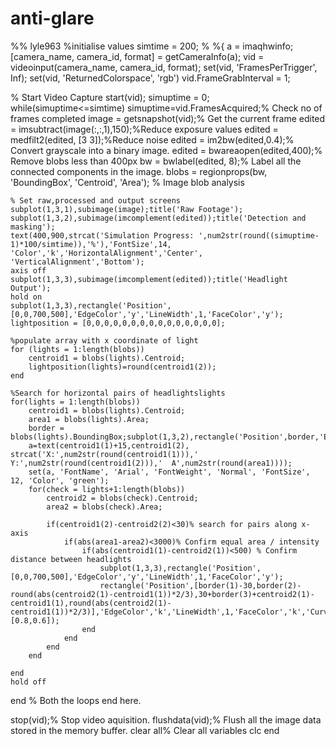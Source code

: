 anti-glare
==========


%% lyle963
%initialise values
simtime = 200;
% %{
a = imaqhwinfo;
[camera_name, camera_id, format] = getCameraInfo(a);
vid = videoinput(camera_name, camera_id, format);
set(vid, 'FramesPerTrigger', Inf);
set(vid, 'ReturnedColorspace', 'rgb')
vid.FrameGrabInterval = 1;


% Start Video Capture
start(vid);
simuptime = 0;
while(simuptime<=simtime)
    simuptime=vid.FramesAcquired;% Check no of frames completed
    image = getsnapshot(vid);% Get the current frame
    edited = imsubtract(image(:,:,1),150);%Reduce exposure values
    edited = medfilt2(edited, [3 3]);%Reduce noise
    edited = im2bw(edited,0.4);% Convert grayscale into a binary image.
    edited = bwareaopen(edited,400);% Remove blobs less than 400px
    bw = bwlabel(edited, 8);% Label all the connected components in the image.
    blobs = regionprops(bw, 'BoundingBox', 'Centroid', 'Area'); % Image blob analysis
   
    
    % Set raw,processed and output screens  
    subplot(1,3,1),subimage(image);title('Raw Footage'); 
    subplot(1,3,2),subimage(imcomplement(edited));title('Detection and masking'); 
    text(400,900,strcat('Simulation Progress: ',num2str(round((simuptime-1)*100/simtime)),'%'),'FontSize',14, 'Color','k','HorizontalAlignment','Center', 'VerticalAlignment','Bottom');
    axis off
    subplot(1,3,3),subimage(imcomplement(edited));title('Headlight Output'); 
    hold on
    subplot(1,3,3),rectangle('Position',[0,0,700,500],'EdgeColor','y','LineWidth',1,'FaceColor','y');
    lightposition = [0,0,0,0,0,0,0,0,0,0,0,0,0,0,0];
    
    %populate array with x coordinate of light
    for (lights = 1:length(blobs))
        centroid1 = blobs(lights).Centroid;
        lightposition(lights)=round(centroid1(2));
    end
    
    %Search for horizontal pairs of headlightslights
    for(lights = 1:length(blobs))
        centroid1 = blobs(lights).Centroid;    
        area1 = blobs(lights).Area;
        border = blobs(lights).BoundingBox;subplot(1,3,2),rectangle('Position',border,'EdgeColor','r','LineWidth',2');
        a=text(centroid1(1)+15,centroid1(2), strcat('X:',num2str(round(centroid1(1))),' Y:',num2str(round(centroid1(2))),'  A',num2str(round(area1))));
        set(a, 'FontName', 'Arial', 'FontWeight', 'Normal', 'FontSize', 12, 'Color', 'green');
        for(check = lights+1:length(blobs))
            centroid2 = blobs(check).Centroid;    
            area2 = blobs(check).Area;
                      
            if(centroid1(2)-centroid2(2)<30)% search for pairs along x-axis
                if(abs(area1-area2)<3000)% Confirm equal area / intensity
                    if(abs(centroid1(1)-centroid2(1))<500) % Confirm distance between headlights
                        subplot(1,3,3),rectangle('Position',[0,0,700,500],'EdgeColor','y','LineWidth',1,'FaceColor','y');
                        rectangle('Position',[border(1)-30,border(2)-round(abs(centroid2(1)-centroid1(1))*2/3),30+border(3)+centroid2(1)-centroid1(1),round(abs(centroid2(1)-centroid1(1))*2/3)],'EdgeColor','k','LineWidth',1,'FaceColor','k','Curvature',[0.8,0.6]);
                    end
                end 
            end
        end
        
    end
    hold off
end
% Both the loops end here.


stop(vid);% Stop video aquisition.
flushdata(vid);% Flush all the image data stored in the memory buffer.
clear all% Clear all variables
clc
end
